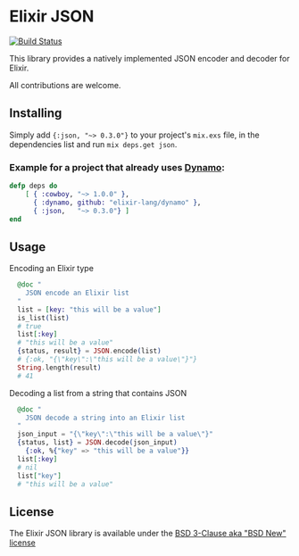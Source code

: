 # Elixir JSON

[![Build Status](https://travis-ci.org/cblage/elixir-json.png?branch=master)](https://travis-ci.org/cblage/elixir-json)

This library provides a natively implemented JSON encoder and decoder for Elixir.

All contributions are welcome.
## Installing

Simply add ```{:json, "~> 0.3.0"}``` to your project's ```mix.exs``` file, in the dependencies list and run ```mix deps.get json```.

### Example for a project that already uses [Dynamo](https://github.com/dynamo/dynamo):
```elixir
defp deps do
    [ { :cowboy, "~> 1.0.0" },
      { :dynamo, github: "elixir-lang/dynamo" },
      { :json,   "~> 0.3.0"} ]
end
```

## Usage

Encoding an Elixir type
```elixir
  @doc "
	JSON encode an Elixir list
  "	
  list = [key: "this will be a value"]
  is_list(list)
  # true
  list[:key]
  # "this will be a value"
  {status, result} = JSON.encode(list)
  # {:ok, "{\"key\":\"this will be a value\"}"}
  String.length(result)
  # 41
```

Decoding a list from a string that contains JSON
```elixir
  @doc "
	JSON decode a string into an Elixir list
  "
  json_input = "{\"key\":\"this will be a value\"}"
  {status, list} = JSON.decode(json_input)
	{:ok, %{"key" => "this will be a value"}}
  list[:key]
  # nil
  list["key"]
  # "this will be a value"
```

## License
The Elixir JSON library is available under the [BSD 3-Clause aka "BSD New" license](http://www.tldrlegal.com/l/BSD3)
